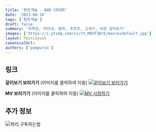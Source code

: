 ```yaml
---
title: '뢴트게늄 - BAD COVER'
date: '2023-08-16'
tags: ['뢴트게늄']
draft: false
summary: '우왁굳, 아이네, 릴파, 주르르, 고세구, 비챤 같이보기'
images: ['https://i.ytimg.com/vi/rh_MEUT1BrE/maxresdefault.jpg']
layout: PostLayout
canonicalUrl:
authors: ['pompurin']
---
```


## 링크

**같이보기 보러가기** (이미지를 클릭하여 이동)
[![같이보기 보러가기](https://cdn.discordapp.com/attachments/1136601898116464710/1211650793904807976/logo.png?ex=65eef8bc&is=65dc83bc&hm=95dc0e08c1f43025dd60def429896697b3787a9f923593eb50b24e9fb6280361&)](https://cafe.naver.com/steamindiegame/12458550)

**MV 보러가기** (이미지를 클릭하여 이동)
[![MV 시청하기](https://i.ytimg.com/vi/rh_MEUT1BrE/maxresdefault.jpg)](https://youtu.be/rh_MEUT1BrE)

## 추가 정보

![왁리 구독하는법](https://cdn.discordapp.com/attachments/1136601898116464710/1137049857136267374/--2cut.gif)
